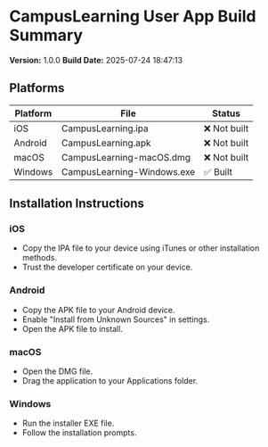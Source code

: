 # CampusLearning User App Build Summary

**Version:** 1.0.0
**Build Date:** 2025-07-24 18:47:13

## Platforms

| Platform | File | Status |
|----------|------|--------|
| iOS | CampusLearning.ipa | ❌ Not built |
| Android | CampusLearning.apk | ❌ Not built |
| macOS | CampusLearning-macOS.dmg | ❌ Not built |
| Windows | CampusLearning-Windows.exe | ✅ Built |

## Installation Instructions

### iOS
- Copy the IPA file to your device using iTunes or other installation methods.
- Trust the developer certificate on your device.

### Android
- Copy the APK file to your Android device.
- Enable "Install from Unknown Sources" in settings.
- Open the APK file to install.

### macOS
- Open the DMG file.
- Drag the application to your Applications folder.

### Windows
- Run the installer EXE file.
- Follow the installation prompts.
